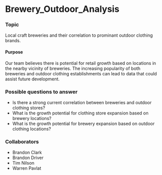# Brewery_Outdoor_Analysis
### Topic

Local craft breweries and their correlation to prominant outdoor clothing brands.
#### Purpose 

Our team believes there is potential for retail growth based on locations in the nearby vicinity of breweries. The increasing popularity of both breweries and outdoor clothing establishments can lead to data that could assist future development.

### Possible questions to answer

- Is there a strong current correlation between breweries and outdoor clothing stores?
- What is the growth potential for clothing store expansion based on brewery locations?
- What is the growth potential for brewery expansion based on outdoor clothing locations?

### Collaborators

- Brandon Clark
- Brandon Driver
- Tim Nilson
- Warren Pavlat
